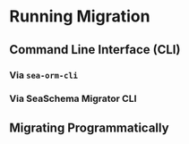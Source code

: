 # Running Migration



## Command Line Interface (CLI)



### Via `sea-orm-cli`


### Via SeaSchema Migrator CLI



## Migrating Programmatically


